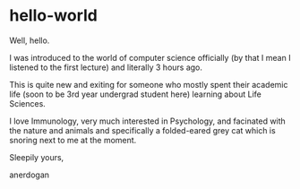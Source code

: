 # hello-world


Well, hello. 

I was introduced to the world of computer science officially (by that I mean I listened to the first lecture) and literally 3 hours ago. 

This is quite new and exiting for someone who mostly spent their academic life (soon to be 3rd year undergrad student here) learning about Life Sciences.

I love Immunology, very much interested in Psychology, and facinated with the nature and animals and specifically a folded-eared grey cat which is snoring next to me at the moment.  

Sleepily yours,

anerdogan
